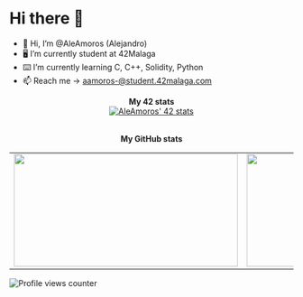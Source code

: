 # Hi there 👋

- 👋 Hi, I’m @AleAmoros (Alejandro)
- 🖥 I’m currently student at 42Malaga
- ⌨️ I’m currently learning C, C++, Solidity, Python
- 📫 Reach me -> aamoros-@student.42malaga.com
<div align="center">
	<table>
		<tr>
			<b>My 42 stats</b></br>
		</tr>
		<tr>
			<a href="https://github.com/AleAmoros">
				<img src="https://badge42.vercel.app/api/v2/cl3mqfiri012609jta2fy3sls/stats?cursusId=21&coalitionId=125" alt="AleAmoros' 42 stats" />
			</a>
		</tr>
	</table>
	<table>
		<tr>
			<b>My GitHub stats</b>
		</tr>
		<tr>
			<td>
				<a href="https://github.com/AleAmoros">
					<img src="https://awesome-github-stats.azurewebsites.net/user-stats/AleAmoros?cardType=level&theme=tokyonight" width="397" height="200">
				</a> 
			</td>
			<td>
				<a href="https://github.com/AleAmoros?tab=repositories">
					<img src="https://github-readme-stats.vercel.app/api/top-langs/?username=AleAmoros&layout=compact&theme=tokyonight" width="442" height="200">
				</a>
			</td>
		</tr>
	</table>
</div>

![Profile views counter](https://komarev.com/ghpvc/?username=AleAmoros&&style=flat-square)
